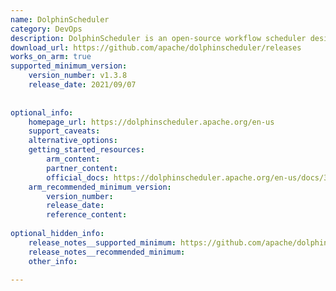 ```yaml
---
name: DolphinScheduler
category: DevOps
description: DolphinScheduler is an open-source workflow scheduler designed to manage and orchestrate complex tasks and data workflows.
download_url: https://github.com/apache/dolphinscheduler/releases
works_on_arm: true
supported_minimum_version:
    version_number: v1.3.8
    release_date: 2021/09/07
 
 
optional_info:
    homepage_url: https://dolphinscheduler.apache.org/en-us
    support_caveats:
    alternative_options:
    getting_started_resources:
        arm_content:
        partner_content:
        official_docs: https://dolphinscheduler.apache.org/en-us/docs/3.2.2
    arm_recommended_minimum_version:
        version_number:
        release_date:
        reference_content:
 
optional_hidden_info:
    release_notes__supported_minimum: https://github.com/apache/dolphinscheduler/releases/tag/1.3.8
    release_notes__recommended_minimum:
    other_info:

---
```

